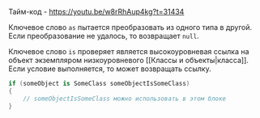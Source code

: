 
Тайм-код - https://youtu.be/w8rRhAup4kg?t=31434

Ключевое слово `as` пытается преобразовать из одного типа в другой. Если преобразование не удалось, то возвращает `null`.

Ключевое слово `is` проверяет является высокоуровневая ссылка на объект экземпляром низкоуровневого [[Классы и объекты|класса]]. Если условие выполняется, то может возвращать ссылку.

```cs
if (someObject is SomeClass someObjectIsSomeClass)
{
    // someObjectIsSomeClass можно использовать в этом блоке
}
```